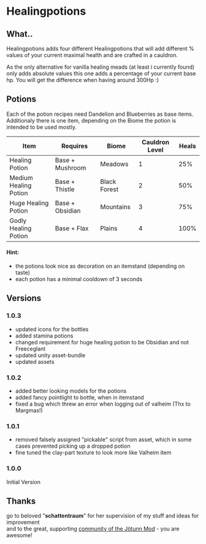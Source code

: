 # Healingpotions

## What..
Healingpotions adds four different Healingpotions that will add different % values of your current maximal health 
and are crafted in a cauldron.

As the only alternative for vanilla healing meads (at least i currently found) only adds absolute values this one adds 
a percentage of your current base hp. You will get the difference when having around 300Hp :)

## Potions
Each of the potion recipes need Dandelion and Blueberries as base items. 
Additionaly there is one item, depending on the Biome the potion is intended to be used mostly.

Item | Requires | Biome | Cauldron Level | Heals
--------|-------|--------|---------------|------
Healing Potion | Base + Mushroom | Meadows | 1 | 25%
Medium Healing Potion | Base + Thistle | Black Forest | 2 | 50%
Huge Healing Potion | Base + Obsidian | Mountains | 3 | 75%
Godly Healing Potion | Base + Flax | Plains | 4 | 100%

#### Hint: 
- the potions look nice as decoration on an itemstand (depending on taste)
- each potion has a minimal cooldown of 3 seconds

## Versions
### 1.0.3
+ updated icons for the bottles
+ added stamina potions
+ changed requirement for huge healing potion to be Obsidian and not Freeceglant
+ updated unity asset-bundle
+ updated assets

### 1.0.2
+ added better looking models for the potions
+ added fancy pointlight to bottle, when in itemstand
+ fixed a bug which threw an error when logging out of valheim (Thx to Margmas!)

### 1.0.1
+ removed falsely assigned "pickable" script from asset, which in some cases prevented picking up a dropped potion
+ fine tuned the clay-part texture to look more like Valheim item

### 1.0.0
Initial Version

## Thanks
go to beloved "<b>schattentraum</b>" for her supervision of my stuff and ideas for improvement <br />
and to the great, supporting [community of the J&ouml;tunn Mod](https://discord.gg/DdUt6g7gyA) - you are awesome!